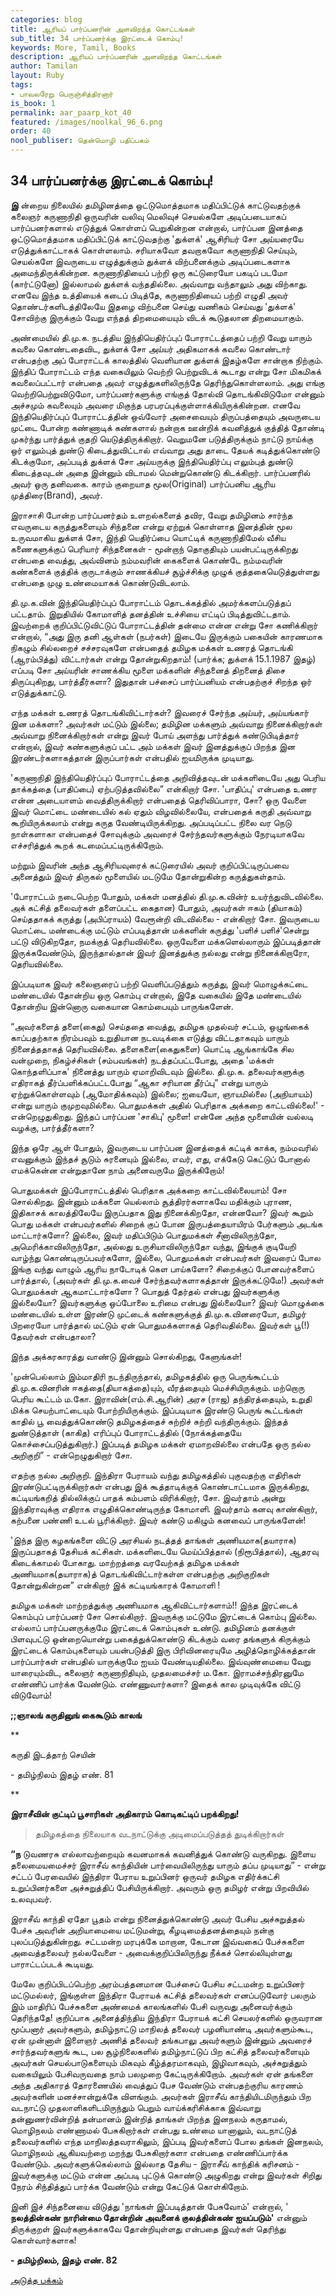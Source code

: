 ```yaml
---
categories: blog
title: ஆரியப் பார்ப்பனரின் அளவிறந்த கொட்டங்கள்
sub_title: 34 ﻿பார்ப்பனர்க்கு இரட்டைக் கொம்பு!
keywords: More, Tamil, Books
description: ஆரியப் பார்ப்பனரின் அளவிறந்த கொட்டங்கள்
author: Tamilan
layout: Ruby
tags:
- பாவலரேறு பெருஞ்சித்திரனார் 
is_book: 1
permalink: aar_paarp_kot_40
featured: /images/noolkal_96_6.png
order: 40
nool_publiser: தென்மொழி பதிப்பகம்
---
```



## 34 ﻿பார்ப்பனர்க்கு இரட்டைக் கொம்பு!

**இ** ன்றைய நிலையில் தமிழினத்தை ஒட்டுமொத்தமாக மதிப்பிட்டுக் காட்டுவதற்குக் கலைஞர் கருணாநிதி ஒருவரின் வலிவு மெலிவுச் செயல்களே அடிப்படையாகப் பார்ப்பனர்களால் எடுத்துக் கொள்ளப் பெறுகின்றன என்றால், பார்ப்பன இனத்தை ஒட்டுமொத்தமாக மதிப்பிட்டுக் காட்டுவதற்கு 'துக்ளக்' ஆசிரியர் சோ அய்யரையே எடுத்துக்காட்டாகக் கொள்ளலாம். சரியாகவோ தவறாகவோ கருணாநிதி செய்யும், செயல்களே இவருடைய எழுத்துக்கும் துக்ளக் விற்பனைக்கும் அடிப்படைகளாக அமைந்திருக்கின்றன. கருணாநிதியைப் பற்றி ஒரு கட்டுரையோ பகடிப் படமோ (கார்ட்டுனோ) இல்லாமல் துக்ளக் வந்ததில்லை. அவ்வாறு வந்தாலும் அது விற்காது. எனவே இந்த உத்தியைக் கடைப் பிடித்தே, கருணாநிதியைப் பற்றி எழுதி அவர் தொண்டர்களிடத்திலேயே இதழை விற்பனை செய்து வணிகம் செய்வது 'துக்ளக்' சோவிற்கு இருக்கும் வேறு எந்தத் திறமையையும் விடக் கூடுதலான திறமையாகும்.

அண்மையில் தி.மு.க. நடத்திய இந்தியெதிர்ப்புப் போராட்டத்தைப் பற்றி வேறு யாரும் கவலை கொண்டதைவிட, துக்ளக் சோ அய்யர் அதிகமாகக் கவலை கொண்டார் என்பதற்கு அப் போராட்டக் காலத்தில் வெளியான துக்ளக் இதழ்களே சான்றாக நிற்கும். இந்திப் போராட்டம் எந்த வகையிலும் வெற்றி பெற்றுவிடக் கூடாது என்று சோ மிகமிகக் கவலைப்பட்டார் என்பதை அவர் எழுத்துகளிலிருந்தே தெரிந்துகொள்ளலாம். அது எங்கு வெற்றிபெற்றுவிடுமோ, பார்ப்பனர்களுக்கு எங்குத் தோல்வி தொடங்கிவிடுமோ என்னும் அச்சமும் கவலையும் அவரை மிகுந்த பரபரப்புக்குள்ளாக்கியிருக்கின்றன. எனவே இந்தியெதிர்ப்புப் போராட்டத்தின் ஒவ்வோர் அசைவையும் திருப்பத்தையும் அவருடைய முட்டை போன்ற கண்ணாடிக் கண்களால் நன்றாக ஊன்றிக் கவனித்துக் குத்தித் தோண்டி முகர்ந்து பார்த்துக் குதறி யெடுத்திருக்கிறார். வெறுமனே படுத்திருக்கும் நாட்டு நாய்க்கு ஒர் எலும்புத் துண்டு கிடைத்துவிட்டால் எவ்வாறு அது தாடை தேயக் கடித்துக்கொண்டு கிடக்குமோ, அப்படித் துக்ளக் சோ அய்யருக்கு இந்தியெதிர்ப்பு எலும்புத் துண்டு கிடைத்தவுடன் அதை இன்னும் விடாமல் மென்றுகொண்டு கிடக்கிறார். பார்ப்பனரில் அவர் ஒரு தனிவகை. காரம் குறையாத மூல(Original) பார்ப்பனிய ஆரிய முத்திரை(Brand), அவர்.

இராசாசி போன்ற பார்ப்பனர்தம் உளறல்களைத் தவிர, வேறு தமிழினம் சார்ந்த எவருடைய கருத்துகளையும் சிந்தனை என்று ஏற்றுக் கொள்ளாத இனத்தின் மூல உருவமாகிய துக்ளக் சோ, இந்தி யெதிர்ப்பை யொட்டிக் கருணாநிதிமேல் வீசிய கணைகளுக்குப் பெரியார் சிந்தனைகள் - மூன்றாந் தொகுதியும் பயன்பட்டிருக்கிறது என்பதை வைத்து, அவ்வினம் நம்மவரின் கைகளைக் கொண்டே நம்மவரின் கண்களைக் குத்திக் குருடாக்கும் சாணக்கியச் சூழ்ச்சிக்கு முழுக் குத்தகையெடுத்துள்ளது என்பதை முழு உண்மையாகக் கொண்டுவிடலாம்.

தி.மு.க.வின் இந்தியெதிர்ப்புப் போராட்டம் தொடக்கத்தில் அமர்க்களப்படுத்தப் பட்டதாம். இறுதியில் கோமாளித் தனத்தின் உச்சியை எட்டிப் பிடித்துவிட்டதாம். இவற்றைக் குறிப்பிட்டுவிட்டுப் போராட்டத்தின் தன்மை என்ன என்று சோ கணிக்கிறார் என்றால், “அது இரு தனி ஆள்கள் (நபர்கள்) இடையே இருக்கும் பகையின் காரணமாக நிகழும் சில்லறைச் சச்சரவுகளே என்பதைத் தமிழக மக்கள் உணரத் தொடங்கி (ஆரம்பித்து) விட்டார்கள் என்று தோன்றுகிறதாம்! (பார்க்க; துக்ளக் 15.1.1987 இதழ்) எப்படி சோ அய்யரின் சாணக்கிய மூளை மக்களின் சிந்தனைத் திறனைத் திசை திருப்புகிறது, பார்த்தீர்களா? இதுதான் பச்சைப் பார்ப்பனியம் என்பதற்குச் சிறந்த ஒர் எடுத்துக்காட்டு.

எந்த மக்கள் உணரத் தொடங்கிவிட்டார்கள்? இவரைச் சேர்ந்த அய்யர், அய்யங்கார் இன மக்களா? அவர்கள் மட்டும் இல்லை; தமிழின மக்களும் அவ்வாறு நினைக்கிறார்கள் அவ்வாறு நினைக்கிறார்கள் என்று இவர் போய் அளந்து பார்த்துக் கண்டுபிடித்தார் என்றால், இவர் கண்களுக்குப் பட்ட அம் மக்கள் இவர் இனத்துக்குப் பிறந்த இன இரண்டர்களாகத்தான் இருப்பார்கள் என்பதில் ஐயமிருக்க முடியாது.

'கருணாநிதி இந்தியெதிர்ப்புப் போராட்டத்தை அறிவித்தவுடன் மக்களிடையே அது பெரிய தாக்கத்தை (பாதிப்பை) ஏற்படுத்தவில்லை” என்கிறார் சோ. 'பாதிப்பு' என்பதை உணர என்ன அடையாளம் வைத்திருக்கிறார் என்பதைத் தெரிவிப்பாரா, சோ? ஒரு வேளை இவர் மொட்டை மண்டையில் கல் ஏதும் விழவில்லையே, என்பதைக் கருதி அவ்வாறு கூறியிருக்கலாம் என்று கருத வேண்டியிருக்கிறது. அப்படிப்பட்ட நிலை வர நெடு நாள்களாகா என்பதைச் சோவுக்கும் அவரைச் சேர்ந்தவர்களுக்கும் நேரடியாகவே எச்சரித்துக் கூறக் கடமைப்பட்டிருக்கிறோம்.

மற்றும் இவரின் அந்த ஆசிரியவுரைக் கட்டுரையில் அவர் குறிப்பிட்டிருப்பவை அனைத்தும் இவர் திருகல் மூளையில் மடடுமே தோன்றுகின்ற கருத்துகள்தாம்.

'போராட்டம் நடைபெற்ற போதும், மக்கள் மனத்தில் தி.மு.க.வின்ர் உயர்ந்துவிடவில்லை. அக் கட்சித் தலைவர்கள் தளைப்பட்ட கைதான) போதும், அவர்கள் ஈகம் (தியாகம்) செய்ததாகக் கருத்து (அபிப்ராயம்) வேரூன்றி விடவில்லை - என்கிறார் சோ. இவருடைய மொட்டை மண்டைக்கு மட்டும் எப்படித்தான் மக்களின் கருத்து 'பளிச் பளிச்'சென்று பட்டு விடுகிறதோ, நமக்குத் தெரியவில்லை. ஒருவேளை மக்களெல்லாரும் இப்படித்தான் இருக்கவேண்டும், இருந்தால்தான் இவர் இனத்துக்கு நல்லது என்று நினைக்கிறாரோ, தெரியவில்லை.

இப்படியாக இவர் கலைஞரைப் பற்றி வெளிப்படுத்தும் கருத்து, இவர் மொழுக்கட்டை மண்டையில் தோன்றிய ஒரு கொம்பு என்றால், இதே வகையில் இதே மண்டையில் தோன்றிய இன்னொரு வகையான கொம்பையும் பாருங்களேன்.

“அவர்களைத் தளை(கைது) செய்ததை வைத்து, தமிழக முதல்வர் சட்டம், ஒழுங்கைக் காப்பதற்காக நிரம்பவும் உறுதியான நடவடிக்கை எடுத்து விட்டதாகவும் யாரும் நினைத்ததாகத் தெரியவில்லை. தளைகளை(கைதுகளை) யொட்டி ஆங்காங்கே சில வன்முறை, நிகழ்ச்சிகள் (சம்பவங்கள்) நடத்தப்பட்டபோது, அதை 'மக்கள் கொந்தளிப்பாக' நினைத்து யாரும் ஏமாறிவிடவும் இல்லை. தி.மு.க. தலைவர்களுக்கு எதிராகத் தீர்ப்பளிக்கப்பட்டபோது “ஆகா சரியான தீர்ப்பு” என்று யாரும் ஏற்றுக்கொள்ளவும் (ஆமோதிக்கவும்) இல்லை; ஐயையோ, ஞாயமில்லை (அநியாயம்) என்று யாரும் குமுறவுமில்லை. பொதுமக்கள் அதில் பெரிதாக அக்கறை காட்டவில்லை!' - என்றெழுதுகிறது. இந்தப் பார்ப்பன 'சாகிபு' மூளை! என்னே அந்த மூளையின் வல்லடி வழக்கு, பார்த்தீர்களா?

இந்த ஒரே ஆள் போதும், இவருடைய பார்ப்பன இனத்தைக் கட்டிக் காக்க, நம்மவரில் எவனுக்கும் இந்தச் சூடும் சுரனையும் இல்லை, எவர், எது, எக்கேடு கெட்டுப் போனால் எமக்கென்ன என்றுதானே நாம் அனைவருமே இருக்கிறோம்!

பொதுமக்கள் இப்போராட்டத்தில் பெரிதாக அக்கறை காட்டவில்லையாம்! சோ சொல்கிறது. இன்னும் மக்களை யெல்லாம் சூத்திரர்களாகவே மதிக்கும் புராண, இதிகாசக் காலத்திலேயே இருப்பதாக இது நினைக்கிறதோ, என்னவோ? இவர் கூறும் பொது மக்கள் என்பவர்களில் சிறைக் குப் போன இருபத்தையாயிரம் பேர்களும் அடங்க மாட்டார்களோ? இல்லை, இவர் மதிப்பிடும் பொதுமக்கள் சீனாவிலிருந்தோ, அமெரிக்காவிலிருந்தோ, அல்லது உருசியாவிலிருந்தோ வந்து, இங்குக் குடியேறி வாழ்ந்து கொண்டிருப்பவர்களோ, இல்லை, பொதுமக்கள் என்பவர்கள் இவரைப் போல இங்கு வந்து வாழும் ஆரிய நாடோடிக் கெள பாய்களோ? சிறைக்குப் போனவர்களைப் பார்த்தால், (அவர்கள் தி.மு.க.வைச் சேர்ந்தவர்களாகத்தான் இருக்கட்டுமே!) அவர்கள் பொதுமக்கள் ஆகமாட்டார்களோ ? பொதுத் தேர்தல் என்பது இவர்களுக்கு இல்லையோ? இவர்களுக்கு ஒப்போலை உரிமை என்பது இல்லையோ? இவர் மொழுக்கை மண்டையில் உள்ள இரண்டு முட்டைக் கண்களுக்குத் தி.மு.க.வினரையோ, தமிழர் பிறரையோ பார்த்தால் மட்டும் ஏன் பொதுமக்களாகத் தெரிவதில்லை. இவர்கள் பூ(!) தேவர்கள் என்பதாலா?

இந்த அக்கரகாரத்து வாண்டு இன்னும் சொல்கிறது, கேளுங்கள்!

'முன்பெல்லாம் இம்மாதிரி நடந்திருந்தால், தமிழகத்தில் ஒரு பெருங்கூட்டம் தி.மு.க.வினரின் ஈகத்தை(தியாகத்தை)யும், வீரத்தையும் மெச்சியிருக்கும். மற்றொரு பெரிய கூட்டம் ம.கோ. இராவின்(எம்.சி.ஆரின்) அரச (ராஜ) தந்திரத்தையும், உறுதி மிக்க செயற்பாட்டையும் போற்றியிருக்கும். இப்படியாக இரண்டு பெருங் கூட்டங்கள் காதில் பூ வைத்துக்கொண்டு தமிழகத்தைச் சுற்றிச் சுற்றி வந்திருக்கும். இந்தத் துண்டுத்தாள் (காகித) எரிப்புப் போராட்டத்தில் (நோக்கத்தையே கொச்சைப்படுத்துகிறார்.) இப்படித் தமிழக மக்கள் ஏமாறவில்லை என்பதே ஒரு நல்ல அறிகுறி” - என்றெழுதுகிறார் சோ.

எதற்கு நல்ல அறிகுறி. இந்திரா பேராயம் வந்து தமிழகத்தில் புகுவதற்கு எதிரிகள் இரண்டுபட்டிருக்கிறார்கள் என்பது இக் கூத்தாடிக்குக் கொண்டாட்டமாக இருக்கிறது, கட்டியங்கறித் தில்லிக்குப் பாதக் கம்பளம் விரிக்கிறார், சோ. இவர்தாம் அன்று இந்திராவுக்கு எதிராக எழுதிக்கொண்டிருந்த கோமாளி. இவர்தாம் கனவு காண்கிறார், கற்பனை பண்ணி உடல் பூரிக்கிறார். இவர் கண்டு மகிழும் கனவைப் பாருங்களேன்!

'இந்த இரு கழகங்களை விட்டு அரசியல் நடத்தத் தாங்கள் அணியமாக(தயாராக) இருப்பதாகத் தேசியக் கட்சிகள். மக்களிடையே மெய்ப்பித்தால் (நிரூபித்தால்), ஆதரவு கிடைக்காமல் போகாது. மாற்றத்தை வரவேற்கத் தமிழக மக்கள் அணியமாக(தயாராக)த் தொடங்கிவிட்டார்கள்ள என்பதற்கு அறிகுறிகள் தோன்றுகின்றன” என்கிறார் இக் கட்டியங்காரக் கோமாளி !

தமிழக மக்கள் மாற்றத்துக்கு அணியமாக ஆகிவிட்டார்களாம்!! இந்த இரட்டைக் கொம்புப் பார்ப்பனர் சோ சொல்கிறார். இவருக்கு மட்டுமே இரட்டைக் கொம்பு இல்லை. எல்லாப் பார்ப்பனருக்குமே இரட்டைக் கொம்புகள் உண்டு. தமிழினம் தனக்குள் பிளவுபட்டு ஒன்றையொன்று பகைத்துக்கொண்டு கிடக்கும் வரை தங்களுக் கிருக்கும் இரட்டைக் கொம்புகளையும் பயன்படுத்தி இரு பிரிவினரையுமே அழித்தொழிக்கத்தான் பார்ப்பார்கள் என்பதில் யாருக்குமே ஐயம் வேண்டியதில்லை. இவ்வுண்மையை வேறு யாரையும்விட, கலைஞர் கருணாநிதியும், முதலமைச்சர் ம.கோ. இராமச்சந்திரனுமே எண்ணிப் பார்க்க வேண்டும். எண்ணுவார்களா? இதைக் கால முடிவுக்கே விட்டு விடுவோம்!

**;;ஞாலங் கருதினுங் கைகூடும் காலங்**

**

கருதி இடத்தாற் செயின்

\- தமிழ்நிலம் இதழ் எண். 81

**

**﻿இராசீவின் குட்டிப் பூசாரிகள் அதிகாரம் கொடிகட்டிப் பறக்கிறது!**

> தமிழகத்தை நிலையாக வடநாட்டுக்கு அடிமைப்படுத்தத் துடிக்கிறார்கள்

**“ந** டுவணரசு எல்லாவற்றையும் கவனமாகக் கவனித்துக் கொண்டு வருகிறது. இளைய தலைமையமைச்சர் இராசீவ் காந்தியின் பார்வையிலிருந்து யாரும் தப்ப முடியாது” - என்று சட்டப் பேரவையில் இந்திரா பேராய உறுப்பினர் ஒருவர் தமிழக எதிர்க்கட்சி உறுப்பினர்களை அச்சுறுத்திப் பேசியிருக்கிறார். அவரும் ஒரு தமிழர் என்று பிறவியில் உலவுபவர்.

இராசீவ் காந்தி ஏதோ பூதம் என்று நினைத்துக்கொண்டு அவர் பேசிய அச்சுறுத்தல் பேச்சு அவரின் அறியாமையை மட்டுமன்று, கீழடிமைத்தனத்தையும் நன்கு புலப்படுத்துகின்றது. சட்டமன்ற மரபுக்கே மாறான, கேடான இவ்வகைப் பேச்சுகளை அவைத்தலைவர் நல்லவேளை - அவைக்குறிப்பிலிருந்து நீக்கச் சொல்லியுள்ளது பாராட்டப்படக் கூடியது.

மேலே குறிப்பிடப்பெற்ற அரம்பத்தனமான பேச்சைப் பேசிய சட்டமன்ற உறுப்பினர் மட்டுமல்லர், இங்குள்ள இந்திரா பேராயக் கட்சித் தலைவர்கள் எனப்படுவோர் பலரும் இம் மாதிரிப் பேச்சுகளை அண்மைக் காலங்களில் பேசி வருவது அனைவர்க்கும் தெரிந்ததே! குறிப்பாக அனைத்திந்திய இந்திரா பேராயக் கட்சி செயலர்களில் ஒருவரான மூப்பனார் அவர்களும், தமிழ்நாட்டு மாநிலத் தலைவர் பழனியாண்டி அவர்களும்கூட, ஏன் முன்னாள் இளைஞர் அணித் தலைவர் தங்கபாலு அவர்களும் இன்னும் அவரைச் சார்ந்தவர்களுங் கூட, பல சூழ்நிலைகளில் தமிழ்நாட்டுப் பிற கட்சித் தலைவர்களையும் அவர்கள் செயல்பாடுகளையும் மிகவும் கீழ்த்தரமாகவும், இழிவாகவும், அச்சுறுத்தும் வகையிலும் பேசிவருவதை நாம் பலமுறை கேட்டிருக்கிறோம். அவர்கள் ஏன் தங்களை அந்த அதிகாரத் தோரணையில் வைத்துப் பேச வேண்டும் என்பதற்குரிய காரணம் அவர்களின் மனச்சான்றுக்கே விளங்கும். அவர்கள் இராசீவ் காந்தியிடமிருந்தும் பிற வடநாட்டு முதலாளிகளிடமிருந்தும் பெறும் வாய்க்கரிசிக்காக இவ்வாறு தன்னுணர்வின்றித் தன்மானம் இன்றித் தாங்கள் பிறந்த இனநலம் கருதாமல், மொழிநலம் எண்ணாமல் பேசுகிறார்கள் என்பது உண்மை யானாலும், வடநாட்டுத் தலைவர்களில் எந்த மாநிலத்தவராகிலும், இப்படி இவர்களைப் போல தங்கள் இனநலம், மொழிநலம் ஆகியவற்றை மறந்து பேசுகிறார்களா என்பதை எண்ணிப்பார்க்க வேண்டும். அவர்களுக்கெல்லாம் இல்லாத தேசிய - இராசீவ் காந்திக் கரிசனம் - இவர்களுக்கு மட்டும் என்ன அப்படி புட்டுக் கொண்டு அழுகிறது என்று இவர்கள் சிறிது நேரம் சிந்தித்துப் பார்க்க வேண்டும் என்று கேட்டுக் கொள்கிறோம்.

இனி இச் சிந்தனையை விடுத்து 'நாங்கள் இப்படித்தான் பேசுவோம்' என்றால், ' **நலத்தின்கண் நாரின்மை தோன்றின் அவனைக் குலத்தின்கண் ஐயப்படும்'** என்னும் திருக்குறள் இவர்களுக்காகவே தோன்றியுள்ளது என்பதை இவர்கள் தெரிந்து கொள்வார்களாக!

**\- தமிழ்றிலம், இதழ் எண். 82**

[அடுத்த பக்கம்](aar_paarp_kot_41)